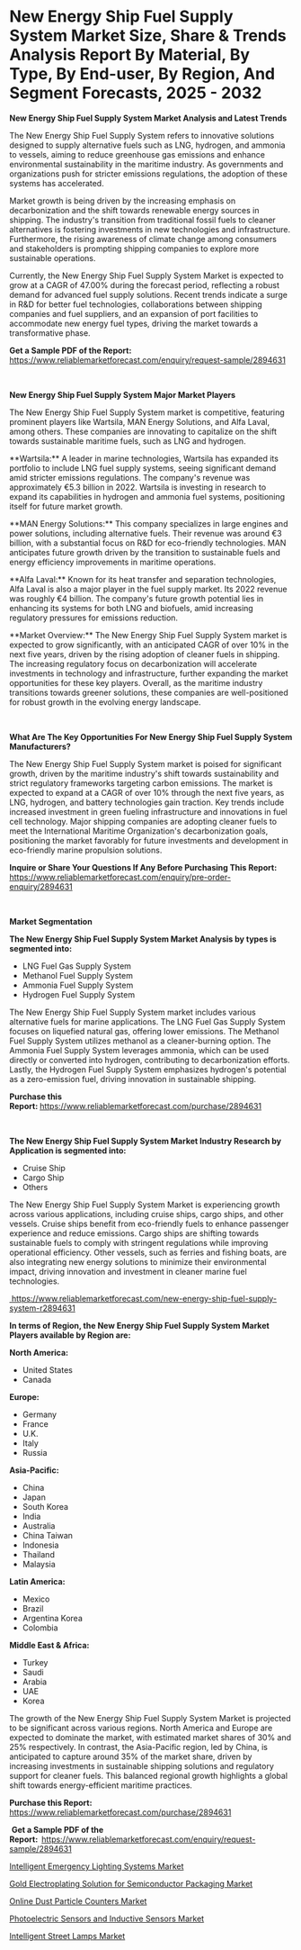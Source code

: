 <p><h1>New Energy Ship Fuel Supply System Market Size, Share & Trends Analysis Report By Material, By Type, By End-user, By Region, And Segment Forecasts, 2025 - 2032</h1></p><p><strong>New Energy Ship Fuel Supply System Market Analysis and Latest Trends</strong></p>
<p><p>The New Energy Ship Fuel Supply System refers to innovative solutions designed to supply alternative fuels such as LNG, hydrogen, and ammonia to vessels, aiming to reduce greenhouse gas emissions and enhance environmental sustainability in the maritime industry. As governments and organizations push for stricter emissions regulations, the adoption of these systems has accelerated.</p><p>Market growth is being driven by the increasing emphasis on decarbonization and the shift towards renewable energy sources in shipping. The industry's transition from traditional fossil fuels to cleaner alternatives is fostering investments in new technologies and infrastructure. Furthermore, the rising awareness of climate change among consumers and stakeholders is prompting shipping companies to explore more sustainable operations. </p><p>Currently, the New Energy Ship Fuel Supply System Market is expected to grow at a CAGR of 47.00% during the forecast period, reflecting a robust demand for advanced fuel supply solutions. Recent trends indicate a surge in R&D for better fuel technologies, collaborations between shipping companies and fuel suppliers, and an expansion of port facilities to accommodate new energy fuel types, driving the market towards a transformative phase.</p></p>
<p><strong>Get a Sample PDF of the Report:&nbsp;</strong> <a href="https://www.reliablemarketforecast.com/enquiry/request-sample/2894631?utm_campaign=1110&utm_medium=2&utm_source=Github&utm_content=ia&utm_term=15032025&utm_id=new-energy-ship-fuel-supply-system">https://www.reliablemarketforecast.com/enquiry/request-sample/2894631</a></p>
<p>&nbsp;</p>
<p><strong>New Energy Ship Fuel Supply System Major Market Players</strong></p>
<p><p>The New Energy Ship Fuel Supply System market is competitive, featuring prominent players like Wartsila, MAN Energy Solutions, and Alfa Laval, among others. These companies are innovating to capitalize on the shift towards sustainable maritime fuels, such as LNG and hydrogen.</p><p>**Wartsila:** A leader in marine technologies, Wartsila has expanded its portfolio to include LNG fuel supply systems, seeing significant demand amid stricter emissions regulations. The company's revenue was approximately €5.3 billion in 2022. Wartsila is investing in research to expand its capabilities in hydrogen and ammonia fuel systems, positioning itself for future market growth.</p><p>**MAN Energy Solutions:** This company specializes in large engines and power solutions, including alternative fuels. Their revenue was around €3 billion, with a substantial focus on R&D for eco-friendly technologies. MAN anticipates future growth driven by the transition to sustainable fuels and energy efficiency improvements in maritime operations.</p><p>**Alfa Laval:** Known for its heat transfer and separation technologies, Alfa Laval is also a major player in the fuel supply market. Its 2022 revenue was roughly €4 billion. The company's future growth potential lies in enhancing its systems for both LNG and biofuels, amid increasing regulatory pressures for emissions reduction.</p><p>**Market Overview:** The New Energy Ship Fuel Supply System market is expected to grow significantly, with an anticipated CAGR of over 10% in the next five years, driven by the rising adoption of cleaner fuels in shipping. The increasing regulatory focus on decarbonization will accelerate investments in technology and infrastructure, further expanding the market opportunities for these key players. Overall, as the maritime industry transitions towards greener solutions, these companies are well-positioned for robust growth in the evolving energy landscape.</p></p>
<p>&nbsp;</p>
<p><strong>What Are The Key Opportunities For New Energy Ship Fuel Supply System Manufacturers?</strong></p>
<p><p>The New Energy Ship Fuel Supply System market is poised for significant growth, driven by the maritime industry's shift towards sustainability and strict regulatory frameworks targeting carbon emissions. The market is expected to expand at a CAGR of over 10% through the next five years, as LNG, hydrogen, and battery technologies gain traction. Key trends include increased investment in green fueling infrastructure and innovations in fuel cell technology. Major shipping companies are adopting cleaner fuels to meet the International Maritime Organization's decarbonization goals, positioning the market favorably for future investments and development in eco-friendly marine propulsion solutions.</p></p>
<p><strong>Inquire or Share Your Questions If Any Before Purchasing This Report:</strong> <a href="https://www.reliablemarketforecast.com/enquiry/pre-order-enquiry/2894631?utm_campaign=1110&utm_medium=2&utm_source=Github&utm_content=ia&utm_term=15032025&utm_id=new-energy-ship-fuel-supply-system">https://www.reliablemarketforecast.com/enquiry/pre-order-enquiry/2894631</a></p>
<p>&nbsp;</p>
<p><strong>Market Segmentation</strong></p>
<p><strong>The New Energy Ship Fuel Supply System Market Analysis by types is segmented into:</strong></p>
<p><ul><li>LNG Fuel Gas Supply System</li><li>Methanol Fuel Supply System</li><li>Ammonia Fuel Supply System</li><li>Hydrogen Fuel Supply System</li></ul></p>
<p><p>The New Energy Ship Fuel Supply System market includes various alternative fuels for marine applications. The LNG Fuel Gas Supply System focuses on liquefied natural gas, offering lower emissions. The Methanol Fuel Supply System utilizes methanol as a cleaner-burning option. The Ammonia Fuel Supply System leverages ammonia, which can be used directly or converted into hydrogen, contributing to decarbonization efforts. Lastly, the Hydrogen Fuel Supply System emphasizes hydrogen's potential as a zero-emission fuel, driving innovation in sustainable shipping.</p></p>
<p><strong>Purchase this Report:&nbsp;</strong><a href="https://www.reliablemarketforecast.com/purchase/2894631?utm_campaign=1110&utm_medium=2&utm_source=Github&utm_content=ia&utm_term=15032025&utm_id=new-energy-ship-fuel-supply-system">https://www.reliablemarketforecast.com/purchase/2894631</a></p>
<p>&nbsp;</p>
<p><strong>The New Energy Ship Fuel Supply System Market Industry Research by Application is segmented into:</strong></p>
<p><ul><li>Cruise Ship</li><li>Cargo Ship</li><li>Others</li></ul></p>
<p><p>The New Energy Ship Fuel Supply System Market is experiencing growth across various applications, including cruise ships, cargo ships, and other vessels. Cruise ships benefit from eco-friendly fuels to enhance passenger experience and reduce emissions. Cargo ships are shifting towards sustainable fuels to comply with stringent regulations while improving operational efficiency. Other vessels, such as ferries and fishing boats, are also integrating new energy solutions to minimize their environmental impact, driving innovation and investment in cleaner marine fuel technologies.</p></p>
<p><a href="https://www.reliablemarketforecast.com/new-energy-ship-fuel-supply-system-r2894631?utm_campaign=1110&utm_medium=2&utm_source=Github&utm_content=ia&utm_term=15032025&utm_id=new-energy-ship-fuel-supply-system">&nbsp;https://www.reliablemarketforecast.com/new-energy-ship-fuel-supply-system-r2894631</a></p>
<p><strong>In terms of Region, the New Energy Ship Fuel Supply System Market Players available by Region are:</strong></p>
<p>
    <p> <strong> North America: </strong>
        <ul>
            <li>United States</li>
            <li>Canada</li>
        </ul>
        </p> 
    <p> <strong> Europe: </strong>
        <ul>
            <li>Germany</li>
            <li>France</li>
            <li>U.K.</li>
            <li>Italy</li>
            <li>Russia</li>
        </ul>
        </p> 
    <p> <strong> Asia-Pacific: </strong>
        <ul>
            <li>China</li>
            <li>Japan</li>
            <li>South Korea</li>
            <li>India</li>
            <li>Australia</li>
            <li>China Taiwan</li>
            <li>Indonesia</li>
            <li>Thailand</li>
            <li>Malaysia</li>
        </ul>
        </p> 
    <p> <strong> Latin America: </strong>
        <ul>
            <li>Mexico</li>
            <li>Brazil</li>
            <li>Argentina Korea</li>
            <li>Colombia</li>
        </ul>
        </p> 
    <p> <strong> Middle East & Africa: </strong>
        <ul>
            <li>Turkey</li>
            <li>Saudi</li>
            <li>Arabia</li>
            <li>UAE</li>
            <li>Korea</li>
        </ul>
    </p>
    </p>
<p><p>The growth of the New Energy Ship Fuel Supply System Market is projected to be significant across various regions. North America and Europe are expected to dominate the market, with estimated market shares of 30% and 25% respectively. In contrast, the Asia-Pacific region, led by China, is anticipated to capture around 35% of the market share, driven by increasing investments in sustainable shipping solutions and regulatory support for cleaner fuels. This balanced regional growth highlights a global shift towards energy-efficient maritime practices.</p></p>
<p><strong>Purchase this Report: </strong><a href="https://www.reliablemarketforecast.com/purchase/2894631?utm_campaign=1110&utm_medium=2&utm_source=Github&utm_content=ia&utm_term=15032025&utm_id=new-energy-ship-fuel-supply-system">https://www.reliablemarketforecast.com/purchase/2894631</a></p>
<p>&nbsp;<strong>Get a Sample PDF of the Report:&nbsp;&nbsp;</strong><a href="https://www.reliablemarketforecast.com/enquiry/request-sample/2894631?utm_campaign=1110&utm_medium=2&utm_source=Github&utm_content=ia&utm_term=15032025&utm_id=new-energy-ship-fuel-supply-system">https://www.reliablemarketforecast.com/enquiry/request-sample/2894631</a></p>
<p><strong></strong></p>
<p><p><a href="https://github.com/bilkbitsch/Market-Research-Report-List-1/blob/main/intelligent-emergency-lighting-systems-market.md?utm_campaign=1110&utm_medium=2&utm_source=Github&utm_content=ia&utm_term=15032025&utm_id=new-energy-ship-fuel-supply-system">Intelligent Emergency Lighting Systems Market</a></p><p><a href="https://github.com/alekitanis/Market-Research-Report-List-1/blob/main/gold-electroplating-solution-for-semiconductor-packaging-market.md?utm_campaign=1110&utm_medium=2&utm_source=Github&utm_content=ia&utm_term=15032025&utm_id=new-energy-ship-fuel-supply-system">Gold Electroplating Solution for Semiconductor Packaging Market</a></p><p><a href="https://github.com/kumadenthela/Market-Research-Report-List-1/blob/main/online-dust-particle-counters-market.md?utm_campaign=1110&utm_medium=2&utm_source=Github&utm_content=ia&utm_term=15032025&utm_id=new-energy-ship-fuel-supply-system">Online Dust Particle Counters Market</a></p><p><a href="https://github.com/ikokwuihepa/Market-Research-Report-List-1/blob/main/photoelectric-sensors-and-inductive-sensors-market.md?utm_campaign=1110&utm_medium=2&utm_source=Github&utm_content=ia&utm_term=15032025&utm_id=new-energy-ship-fuel-supply-system">Photoelectric Sensors and Inductive Sensors Market</a></p><p><a href="https://github.com/vaeilabin/Market-Research-Report-List-1/blob/main/intelligent-street-lamps-market.md?utm_campaign=1110&utm_medium=2&utm_source=Github&utm_content=ia&utm_term=15032025&utm_id=new-energy-ship-fuel-supply-system">Intelligent Street Lamps Market</a></p></p>